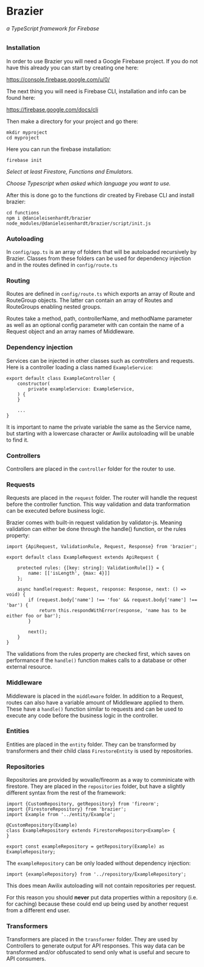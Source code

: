 # Brazier

###### a TypeScript framework for Firebase

### Installation

In order to use Brazier you will need a Google Firebase project. If you do not have this already you can start by creating one here:

https://console.firebase.google.com/u/0/

The next thing you will need is Firebase CLI, installation and info can be found here:

https://firebase.google.com/docs/cli

Then make a directory for your project and go there:
```
mkdir myproject
cd myproject
```

Here you can run the firebase installation:

```
firebase init
```
*Select at least Firestore, Functions and Emulators.*

*Choose Typescript when asked which language you want to use.*

After this is done go to the functions dir created by Firebase CLI and install brazier:
```
cd functions
npm i @danieleisenhardt/brazier
node_modules/@danieleisenhardt/brazier/script/init.js
```
### Autoloading
In `config/app.ts` is an array of folders that will be autoloaded recursively by Brazier. Classes from these folders can be used for dependency injection and in the routes defined in `config/route.ts`

### Routing
Routes are defined in `config/route.ts` which exports an array of Route and RouteGroup objects. 
The latter can contain an array of Routes and RouteGroups enabling nested groups.

Routes take a method, path, controllerName, and methodName parameter as well as an optional config parameter with can contain the name of a Request object and an array names of Middleware.

### Dependency injection
Services can be injected in other classes such as controllers and requests. Here is a controller loading a class named `ExampleService`:
```
export default class ExampleController {
    constructor(
        private exampleService: ExampleService,
    ) {
    }
    
    ...
}
```
It is important to name the private variable the same as the Service name, but starting with a lowercase character or Awilix autoloading will be unable to find it.

### Controllers
Controllers are placed in the `controller` folder for the router to use.

### Requests
Requests are placed in the `request` folder. The router will handle the request before the controller function. This way validation and data tranformation can be executed before business logic.

Brazier comes with built-in request validation by validator-js. Meaning validation can either be done through the handle() function, or the rules property:
```
import {ApiRequest, ValidationRule, Request, Response} from 'brazier';

export default class ExampleRequest extends ApiRequest {

    protected rules: {[key: string]: ValidationRule[]} = {
        name: [['isLength', {max: 4}]]
    };

    async handle(request: Request, response: Response, next: () => void) {
        if (request.body['name'] !== 'foo' && request.body['name'] !== 'bar') {
            return this.respondWithError(response, 'name has to be either foo or bar');
        }

        next();
    }
}
```
The validations from the rules property are checked first, which saves on performance if the `handle()` function makes calls to a database or other external resource. 

### Middleware
Middleware is placed in the `middleware` folder. In addition to a Request, routes can also have a variable amount of Middleware applied to them. These have a `handle()` function similar to requests and can be used to execute any code before the business logic in the controller.

### Entities
Entities are placed in the `entity` folder. They can be transformed by transformers and their child class `FirestoreEntity` is used by repositories.

### Repositories
Repositories are provided by wovalle/fireorm as a way to comminicate with firestore. They are placed in the `repositories` folder, but have a slightly different syntax from the rest of the framework:
```
import {CustomRepository, getRepository} from 'fireorm';
import {FirestoreRepository} from 'brazier';
import Example from '../entity/Example';

@CustomRepository(Example)
class ExampleRepository extends FirestoreRepository<Example> {
}

export const exampleRepository = getRepository(Example) as ExampleRepository;
```
The `exampleRepository` can be only loaded without dependency injection:
```
import {exampleRepository} from '../repository/ExampleRepository';
```
This does mean Awilix autoloading will not contain repositories per request. 

For this reason you should **never** put data properties within a repository (i.e. for caching) because these could end up being used by another request from a different end user.

### Transformers
Transformers are placed in the `transformer` folder. 
They are used by Controllers to generate output for API responses. This way data can be transformed and/or obfuscated to send only what is useful and secure to API consumers. 
